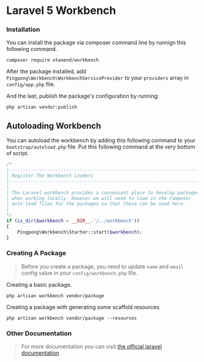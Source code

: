 # Laravel 5 Workbench

### Installation

You can install the package via composer command line by runnign this following command.

```
composer require xtwoend/workbench
```

After the package installed, add `Pingpong\Workbench\WorkbenchServiceProvider` to your `providers` array in `config/app.php` file.

And the last, publish the package's configuration by running:

```
php artisan vendor:publish
```

## Autoloading Workbench

You can autoload the workbench by adding this following command to your `bootstrap/autoload.php` file. Put this following command at the very bottom of script.

```php
/*
|--------------------------------------------------------------------------
| Register The Workbench Loaders
|--------------------------------------------------------------------------
|
| The Laravel workbench provides a convenient place to develop packages
| when working locally. However we will need to load in the Composer
| auto-load files for the packages so that these can be used here.
|
*/
if (is_dir($workbench = __DIR__.'/../workbench'))
{
	Pingpong\Workbench\Starter::start($workbench);
}
```

### Creating A Package

> Before you create a package, you need to update `name` and `email` config value in your `config/workbench.php` file. 

Creating a basic package.

```
php artisan workbench vendor/package
```

Creating a package with generating some scaffold resources.

```
php artisan workbench vendor/package --resources
```

### Other Documentation

> For more documentation you can visit [the official laravel documentation](http://laravel.com/docs/5.0/packages)